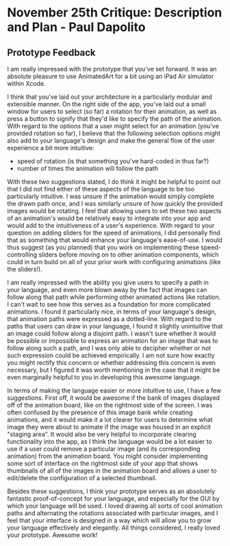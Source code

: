 # November 25th Critique: Description and Plan - Paul Dapolito

## Prototype Feedback

I am really impressed with the prototype that you've set forward. It was an absolute pleasure to use AnimatedArt for a bit using an iPad Air simulator within Xcode.

I think that you've laid out your architecture in a particularly modular and extensible manner. On the right side of the app, you've laid out a small window for users to select (so far) a rotation for their animation, as well as press a button to signify that they'd like to specify the path of the animation. With regard to the options that a user might select for an animation (you've provided rotation so far), I believe that the following selection options might also add to your language's design and make the general flow of the user experience a bit more intuitive:

   + speed of rotation (is that something you've hard-coded in thus far?)
   + number of times the animation will follow the path

With these two suggestions stated, I do think it might be helpful to point out that I did not find either of these aspects of the language to be too particularly intuitive. I was unsure if the animation would simply complete the drawn path once, and I was similarly unsure of how quickly the provided images would be rotating. I feel that allowing users to set these two aspects of an animation's would be relatively easy to integrate into your app and would add to the intuitiveness of a user's experience. With regard to your question on adding sliders for the speed of animations, I did personally find that as something that would enhance your language's ease-of-use. I would thus suggest (as you planned) that you work on implementing these speed-controlling sliders before moving on to other animation components, which could in turn build on all of your prior work with configuring animations (like the sliders!).

I am really impressed with the ability you give users to specify a path in your language, and even more blown away by the fact that images can follow along that path while performing other animated actions like rotation. I can't wait to see how this serves as a foundation for more complicated animations. I found it particularly nice, in terms of your language's design, that animation paths were expressed as a dotted-line. With regard to the paths that users can draw in your language, I found it slightly unintuitive that an image could follow along a disjoint path. I wasn't sure whether it would be possible or impossible to express an animation for an image that was to follow along such a path, and I was only able to decipher whether or not such expression could be achieved empirically. I am not sure how exactly you might rectify this concern or whether addressing this concern is even necessary, but I figured it was worth mentioning in the case that it might be even marginally helpful to you in developing this awesome language.

In terms of making the language easier or more intuitive to use, I have a few suggestions. First off, it would be awesome if the bank of images displayed off of the animation board, like on the rightmost side of the screen. I was often confused by the presence of this image bank while creating animations, and it would make it a lot clearer for users to determine what image they were about to animate if the image was housed in an explicit "staging area". It would also be very helpful to incorporate clearing functionality into the app, as I think the language would be a lot easier to use if a user could remove a particular image (and its corresponding animation) from the animation board. You might consider implementing some sort of interface on the rightmost side of your app that shows thumbnails of all of the images in the animation board and allows a user to edit/delete the configuration of a selected thumbnail.

Besides these suggestions, I think your prototype serves as an absolutely fantastic proof-of-concept for your language, and especially for the GUI by which your language will be used. I loved drawing all sorts of cool animation paths and alternating the rotations associated with particular images, and I feel that your interface is designed in a way which will allow you to grow your language effectively and elegantly. All things considered, I really loved your prototype. Awesome work!